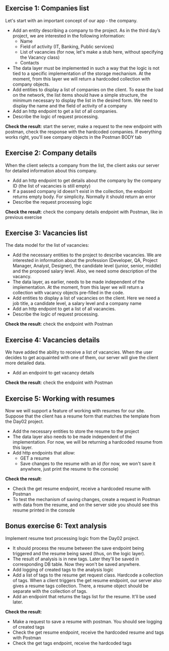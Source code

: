 ## Exercise 1: Companies list
Let's start with an important concept of our app - the company.

- Add an entity describing a company to the project. As in the third day’s project, we are interested in the following information:
  - Name
  - Field of activity (IT, Banking, Public services)
  - List of vacancies (for now, let's make a stub here, without specifying the Vacancy class)
  - Contacts
- The data layer must be implemented in such a way that the logic is not tied to a specific implementation of the storage mechanism. At the moment, from this layer we will return a hardcoded collection with company objects.
- Add entities to display a list of companies on the client. To ease the load on the network, the list items should have a simple structure, the minimum necessary to display the list in the desired form. We need to display the name and the field of activity of a company
- Add an http endpoint to get a list of all companies.
- Describe the logic of request processing.

**Check the result**: start the server, make a request to the new endpoint with postman, check the response with the hardcoded companies. If everything works right, you'll see company objects in the Postman BODY tab

## Exercise 2: Company details
When the client selects a company from the list, the client asks our server for detailed information about this company.
- Add an http endpoint to get details about the company by the company ID (the list of vacancies is still empty)
- If a passed company id doesn't exist in the collection, the endpoint returns empty body. For simplicity. Normally it should return an error
- Describe the request processing logic

**Check the result**: check the company details endpoint with Postman, like in previous exercise

## Exercise 3: Vacancies list
The data model for the list of vacancies:
- Add the necessary entities to the project to describe vacancies. We are interested in information about the profession (Developer, QA, Project Manager, Analyst, Designer), the candidate level (junior, senior, middle) and the proposed salary level. Also, we need some description of the vacancy.
- The data layer, as earlier, needs to be made independent of the implementation. At the moment, from this layer we will return a collection with vacancy objects pre-filled in the code.
- Add entities to display a list of vacancies on the client. Here we need a job title, a candidate level, a salary level and a company name
- Add an http endpoint to get a list of all vacancies.
- Describe the logic of request processing.

**Check the result**: check the endpoint with Postman

## Exercise 4: Vacancies details
We have added the ability to receive a list of vacancies. When the user decides to get acquainted with one of them, our server will give the client more detailed data.
- Add an endpoint to get vacancy details

**Check the result**: check the endpoint with Postman

## Exercise 5: Working with resumes
Now we will support a feature of working with resumes for our site. Suppose that the client has a resume form that matches the template from the Day02 project.
- Add the necessary entities to store the resume to the project
- The data layer also needs to be made independent of the implementation. For now, we will be returning a hardcoded resume from this layer.
- Add http endpoints that allow:
  - GET a resume
  - Save changes to the resume with an id (for now, we won't save it anywhere, just print the resume to the console)

**Check the result**:
- Check the get resume endpoint, receive a hardcoded resume with Postman
- To test the mechanism of saving changes, create a request in Postman with data from the resume, and on the server side you should see this resume printed in the console

## Bonus exercise 6: Text analysis
Implement resume text processing logic from the Day02 project.
- It should process the resume between the save endpoint being triggered and the resume being saved (thus, on the logic layer).
- The result of analysis is in new tags. Later they'll be saved in corresponding DB table. Now they won't be saved anywhere.
- Add logging of created tags to the analysis logic
- Add a list of tags to the resume get request class. Hardcode a collection of tags. When a client triggers the get resume endpoint, our server also gives a resume tags collection. There, a resume object should be separate with the collection of tags.
- Add an endpoint that returns the tags list for the resume. It'll be used later. 

**Check the result**:
- Make a request to save a resume with postman. You should see logging of created tags
- Check the get resume endpoint, receive the hardcoded resume and tags with Postman
- Check the get tags endpoint, receive the hardcoded tags
